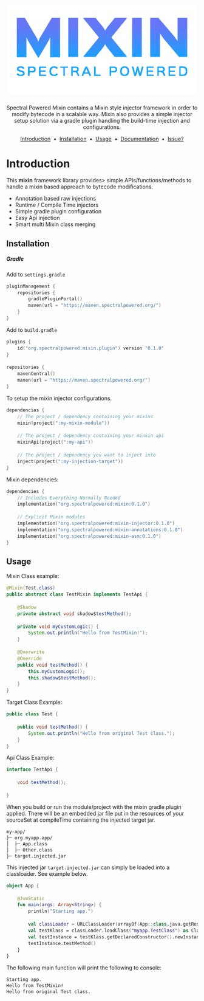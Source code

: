 <h1 align="center">
  <a href="https://github.com/spectral-powered/mixin">
    <img src="https://raw.githubusercontent.com/spectral-powered/mixin/master/asset/project-logo.png" alt="mixin">
  </a>
</h1>
<p align="center">
</p>
<p align="center">
  Spectral Powered Mixin contains a Mixin style injector framework in order to modify bytecode in a scalable way.
  Mixin also provides a simple injector setup solution via a gradle plugin handling the build-time injection and configurations.
</p>

<p align="center">
<a href="#introduction">Introduction</a> &nbsp;&bull;&nbsp;
<a href="#installation">Installation</a> &nbsp;&bull;&nbsp;
<a href="#usage">Usage</a> &nbsp;&bull;&nbsp;
<a href="#documentation">Documentation</a> &nbsp;&bull;&nbsp;
<a href="#issue">Issue?</a>
</p>

# Introduction
This <b>mixin</b> framework library provides> simple APIs/functions/methods to handle a mixin based approach to bytecode modifications.

- Annotation based raw injections
- Runtime / Compile Time injectors
- Simple gradle plugin configuration
- Easy Api injection
- Smart multi Mixin class merging

## Installation
##### Gradle
Add to `settings.gradle`
```kotlin
pluginManagement {
    repositories {
        gradlePluginPortal()
        maven(url = "https://maven.spectralpowered.org/")
    }
}
```

Add to `build.gradle`
```kotlin
plugins {
    id("org.spectralpowered.mixin.plugin") version "0.1.0"
}

repositories {
    mavenCentral()
    maven(url = "https://maven.spectralpowered.org/")
}
```

To setup the mixin injector configurations.
```kotlin
dependencies {
    // The project / dependency containing your mixins
    mixin(project(":my-mixin-module"))
    
    // The project / dependency containing your minxin api
    mixinApi(project(":my-api"))
    
    // The project / dependency you want to inject into
    inject(project(":my-injection-target"))
}
```

Mixin dependencies:
```kotlin
dependencies {
    // Includes Everything Normally Needed
    implementation("org.spectralpowered:mixin:0.1.0")
    
    // Explicit Mixin modules 
    implementation("org.spectralpowered:mixin-injector:0.1.0")
    implementation("org.spectralpowered:mixin-annotations:0.1.0")
    implementation("org.spectralpowered:mixin-asm:0.1.0")
}
```

## Usage
Mixin Class example:
```java
@Mixin(Test.class)
public abstract class TestMixin implements TestApi {
    
    @Shadow
    private abstract void shadow$testMethod();
    
    private void myCustomLogic() {
        System.out.println("Hello from TestMixin!");
    }
    
    @Overwrite
    @Override
    public void testMethod() {
        this.myCustomLogic();
        this.shadow$testMethod();
    }
}
```

Target Class Example:
```java
public class Test {
    
    public void testMethod() {
        System.out.println("Hello from original Test class.");
    }
}
```

Api Class Example:
```java
interface TestApi {
    
    void testMethod();
    
}
```

When you build or run the module/project with the mixin gradle plugin applied. There will be an embedded jar file put in the
resources of your sourceSet at compileTime containing the injected target jar.
```
my-app/
├─ org.myapp.app/
│  ├─ App.class
│  ├─ Other.class
├─ target.injected.jar
```

This injected jar `target.injected.jar` can simply be loaded into a classloader. See example below.
```kotlin
object App {
    
    @JvmStatic
    fun main(args: Array<String>) {
        println("Starting app.")
        
        val classLoader = URLClassLoader(arrayOf(App::class.java.getResource("/target.injected.jar")!!.toURI().toURL()))
        val testKlass = classLoader.loadClass("myapp.TestClass") as Class<TestApi>
        val testInstance = testKlass.getDeclaredConstructor().newInstance()
        testInstance.testMethod()
    }
}
```

The following main function will print the following to console:
```
Starting app.
Hello from TestMixin!
Hello from original Test class.
```